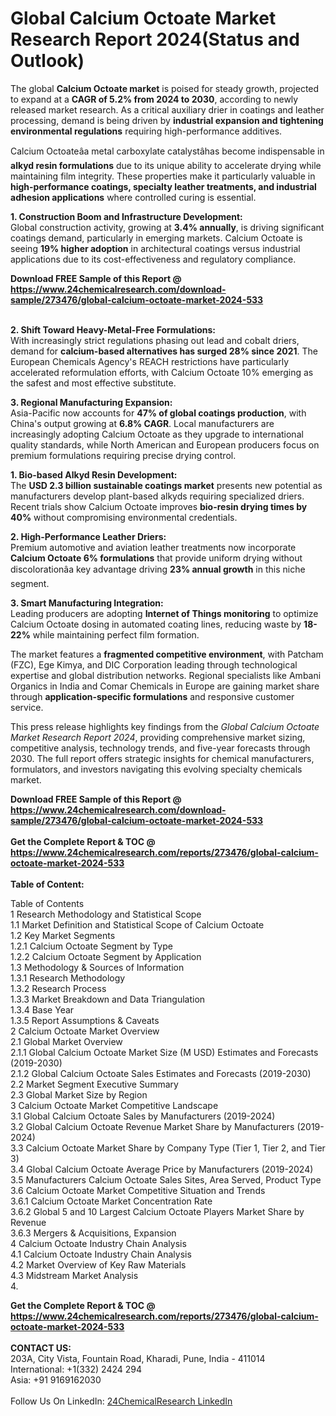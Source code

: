 <h1>Global Calcium Octoate Market Research Report 2024(Status and Outlook)</h1><p>The global <strong>Calcium Octoate market</strong> is poised for steady growth, projected to expand at a <strong>CAGR of 5.2% from 2024 to 2030</strong>, according to newly released market research. As a critical auxiliary drier in coatings and leather processing, demand is being driven by <strong>industrial expansion and tightening environmental regulations</strong> requiring high-performance additives.</p><p>Calcium Octoateâa metal carboxylate catalystâhas become indispensable in <strong>alkyd resin formulations</strong> due to its unique ability to accelerate drying while maintaining film integrity. These properties make it particularly valuable in <strong>high-performance coatings, specialty leather treatments, and industrial adhesion applications</strong> where controlled curing is essential.</p><p><strong>1. Construction Boom and Infrastructure Development:</strong><br>
Global construction activity, growing at <strong>3.4% annually</strong>, is driving significant coatings demand, particularly in emerging markets. Calcium Octoate is seeing <strong>19% higher adoption</strong> in architectural coatings versus industrial applications due to its cost-effectiveness and regulatory compliance.</p><div><b>Download FREE Sample of this Report @ 
            <a href="https://www.24chemicalresearch.com/download-sample/273476/global-calcium-octoate-market-2024-533">
            https://www.24chemicalresearch.com/download-sample/273476/global-calcium-octoate-market-2024-533</a></b></div><br><p><strong>2. Shift Toward Heavy-Metal-Free Formulations:</strong><br>
With increasingly strict regulations phasing out lead and cobalt driers, demand for <strong>calcium-based alternatives has surged 28% since 2021</strong>. The European Chemicals Agency's REACH restrictions have particularly accelerated reformulation efforts, with Calcium Octoate 10% emerging as the safest and most effective substitute.</p><p><strong>3. Regional Manufacturing Expansion:</strong><br>
Asia-Pacific now accounts for <strong>47% of global coatings production</strong>, with China's output growing at <strong>6.8% CAGR</strong>. Local manufacturers are increasingly adopting Calcium Octoate as they upgrade to international quality standards, while North American and European producers focus on premium formulations requiring precise drying control.</p><p><strong>1. Bio-based Alkyd Resin Development:</strong><br>
The <strong>USD 2.3 billion sustainable coatings market</strong> presents new potential as manufacturers develop plant-based alkyds requiring specialized driers. Recent trials show Calcium Octoate improves <strong>bio-resin drying times by 40%</strong> without compromising environmental credentials.</p><p><strong>2. High-Performance Leather Driers:</strong><br>
Premium automotive and aviation leather treatments now incorporate <strong>Calcium Octoate 6% formulations</strong> that provide uniform drying without discolorationâa key advantage driving <strong>23% annual growth</strong> in this niche segment.</p><p><strong>3. Smart Manufacturing Integration:</strong><br>
Leading producers are adopting <strong>Internet of Things monitoring</strong> to optimize Calcium Octoate dosing in automated coating lines, reducing waste by <strong>18-22%</strong> while maintaining perfect film formation.</p><p>The market features a <strong>fragmented competitive environment</strong>, with Patcham (FZC), Ege Kimya, and DIC Corporation leading through technological expertise and global distribution networks. Regional specialists like Ambani Organics in India and Comar Chemicals in Europe are gaining market share through <strong>application-specific formulations</strong> and responsive customer service.</p><p>This press release highlights key findings from the <em>Global Calcium Octoate Market Research Report 2024</em>, providing comprehensive market sizing, competitive analysis, technology trends, and five-year forecasts through 2030. The full report offers strategic insights for chemical manufacturers, formulators, and investors navigating this evolving specialty chemicals market.</p><div><b>Download FREE Sample of this Report @ 
            <a href="https://www.24chemicalresearch.com/download-sample/273476/global-calcium-octoate-market-2024-533">
            https://www.24chemicalresearch.com/download-sample/273476/global-calcium-octoate-market-2024-533</a></b></div><br><div><b>Get the Complete Report & TOC @ 
            <a href="https://www.24chemicalresearch.com/reports/273476/global-calcium-octoate-market-2024-533">
            https://www.24chemicalresearch.com/reports/273476/global-calcium-octoate-market-2024-533</a></b></div><br>
            <b>Table of Content:</b><p>Table of Contents<br />
1 Research Methodology and Statistical Scope<br />
1.1 Market Definition and Statistical Scope of Calcium Octoate<br />
1.2 Key Market Segments<br />
1.2.1 Calcium Octoate Segment by Type<br />
1.2.2 Calcium Octoate Segment by Application<br />
1.3 Methodology & Sources of Information<br />
1.3.1 Research Methodology<br />
1.3.2 Research Process<br />
1.3.3 Market Breakdown and Data Triangulation<br />
1.3.4 Base Year<br />
1.3.5 Report Assumptions & Caveats<br />
2 Calcium Octoate Market Overview<br />
2.1 Global Market Overview<br />
2.1.1 Global Calcium Octoate Market Size (M USD) Estimates and Forecasts (2019-2030)<br />
2.1.2 Global Calcium Octoate Sales Estimates and Forecasts (2019-2030)<br />
2.2 Market Segment Executive Summary<br />
2.3 Global Market Size by Region<br />
3 Calcium Octoate Market Competitive Landscape<br />
3.1 Global Calcium Octoate Sales by Manufacturers (2019-2024)<br />
3.2 Global Calcium Octoate Revenue Market Share by Manufacturers (2019-2024)<br />
3.3 Calcium Octoate Market Share by Company Type (Tier 1, Tier 2, and Tier 3)<br />
3.4 Global Calcium Octoate Average Price by Manufacturers (2019-2024)<br />
3.5 Manufacturers Calcium Octoate Sales Sites, Area Served, Product Type<br />
3.6 Calcium Octoate Market Competitive Situation and Trends<br />
3.6.1 Calcium Octoate Market Concentration Rate<br />
3.6.2 Global 5 and 10 Largest Calcium Octoate Players Market Share by Revenue<br />
3.6.3 Mergers & Acquisitions, Expansion<br />
4 Calcium Octoate Industry Chain Analysis<br />
4.1 Calcium Octoate Industry Chain Analysis<br />
4.2 Market Overview of Key Raw Materials<br />
4.3 Midstream Market Analysis<br />
4.</p><div><b>Get the Complete Report & TOC @ 
            <a href="https://www.24chemicalresearch.com/reports/273476/global-calcium-octoate-market-2024-533">
            https://www.24chemicalresearch.com/reports/273476/global-calcium-octoate-market-2024-533</a></b></div><br><b>CONTACT US:</b><br>
            203A, City Vista, Fountain Road, Kharadi, Pune, India - 411014<br>
            International: +1(332) 2424 294<br>
            Asia: +91 9169162030 <br><br>
            Follow Us On LinkedIn: <a href="https://www.linkedin.com/company/24chemicalresearch/">24ChemicalResearch LinkedIn</a>
